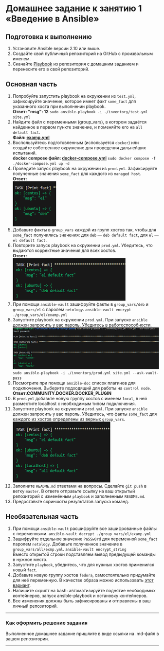 # Домашнее задание к занятию 1 «Введение в Ansible»

## Подготовка к выполнению

1. Установите Ansible версии 2.10 или выше.
2. Создайте свой публичный репозиторий на GitHub с произвольным именем.
3. Скачайте [Playbook](./playbook/) из репозитория с домашним заданием и перенесите его в свой репозиторий.

## Основная часть

1. Попробуйте запустить playbook на окружении из `test.yml`, зафиксируйте значение, которое имеет факт `some_fact` для указанного хоста при выполнении playbook.  
**Ответ: "msg": 12**
`sudo ansible-playbook -i ./inventory/test.yml site.yml`
2. Найдите файл с переменными (group_vars), в котором задаётся найденное в первом пункте значение, и поменяйте его на `all default fact`.  
**Файл: [examp.yml](https://github.com/Svalker1989/Ansible/blob/master/08-ansible-01-base/playbook/group_vars/all/examp.yml)**
3. Воспользуйтесь подготовленным (используется `docker`) или создайте собственное окружение для проведения дальнейших испытаний.  
**docker compose файл: [docker-compose.yml](https://github.com/Svalker1989/Ansible/blob/master/08-ansible-01-base/playbook/docker-compose.yml)**
`sudo docker compose -f ./docker-compose.yml up -d`
4. Проведите запуск playbook на окружении из `prod.yml`. Зафиксируйте полученные значения `some_fact` для каждого из `managed host`.  
**Ответ:**  
![](https://github.com/Svalker1989/Ansible/blob/master/08-ansible-01-base/Z1_4.PNG)  
5. Добавьте факты в `group_vars` каждой из групп хостов так, чтобы для `some_fact` получились значения: для `deb` — `deb default fact`, для `el` — `el default fact`.
6.  Повторите запуск playbook на окружении `prod.yml`. Убедитесь, что выдаются корректные значения для всех хостов.  
**Ответ:**  
![](https://github.com/Svalker1989/Ansible/blob/master/08-ansible-01-base/Z1_5.PNG)  
7. При помощи `ansible-vault` зашифруйте факты в `group_vars/deb` и `group_vars/el` с паролем `netology`.
`ansible-vault encrypt ./group_vars/el/examp.yml`
8. Запустите playbook на окружении `prod.yml`. При запуске `ansible` должен запросить у вас пароль. Убедитесь в работоспособности.
![](https://github.com/Svalker1989/Ansible/blob/master/08-ansible-01-base/Z1_8.PNG)  
`sudo ansible-playbook -i ./inventory/prod.yml site.yml --ask-vault-pass`
9. Посмотрите при помощи `ansible-doc` список плагинов для подключения. Выберите подходящий для работы на `control node`.
**Ответ:COMMUNITY.DOCKER.DOCKER_PLUGIN**  
10. В `prod.yml` добавьте новую группу хостов с именем  `local`, в ней разместите localhost с необходимым типом подключения.
11. Запустите playbook на окружении `prod.yml`. При запуске `ansible` должен запросить у вас пароль. Убедитесь, что факты `some_fact` для каждого из хостов определены из верных `group_vars`.
![](https://github.com/Svalker1989/Ansible/blob/master/08-ansible-01-base/Z1_11.PNG)  
12. Заполните `README.md` ответами на вопросы. Сделайте `git push` в ветку `master`. В ответе отправьте ссылку на ваш открытый репозиторий с изменённым `playbook` и заполненным `README.md`.
13. Предоставьте скриншоты результатов запуска команд.

## Необязательная часть

1. При помощи `ansible-vault` расшифруйте все зашифрованные файлы с переменными.
`ansible-vault decrypt ./group_vars/el/examp.yml`
2. Зашифруйте отдельное значение `PaSSw0rd` для переменной `some_fact` паролем `netology`. Добавьте полученное значение в `group_vars/all/exmp.yml`.
`ansible-vault encrypt_string`  
Вместо открытой строки подставляем вывод предыдущей команды в нужное место.  
3. Запустите `playbook`, убедитесь, что для нужных хостов применился новый `fact`.
4. Добавьте новую группу хостов `fedora`, самостоятельно придумайте для неё переменную. В качестве образа можно использовать [этот вариант](https://hub.docker.com/r/pycontribs/fedora).
5. Напишите скрипт на bash: автоматизируйте поднятие необходимых контейнеров, запуск ansible-playbook и остановку контейнеров.
6. Все изменения должны быть зафиксированы и отправлены в ваш личный репозиторий.

---

### Как оформить решение задания

Выполненное домашнее задание пришлите в виде ссылки на .md-файл в вашем репозитории.

---
